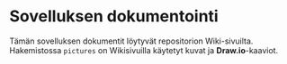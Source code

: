 # Sovelluksen dokumentointi

Tämän sovelluksen dokumentit löytyvät repositorion Wiki-sivuilta. Hakemistossa `pictures` on Wikisivuilla käytetyt kuvat ja **Draw.io**-kaaviot.